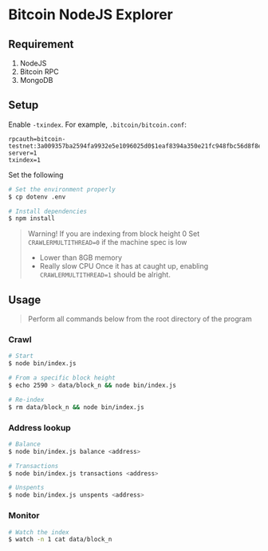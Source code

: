 # Bitcoin NodeJS Explorer

## Requirement

1. NodeJS
2. Bitcoin RPC
3. MongoDB


## Setup

Enable `-txindex`. For example, `.bitcoin/bitcoin.conf`:

```
rpcauth=bitcoin-testnet:3a009357ba2594fa9932e5e1096025d0$1eaf8394a350e21fc948fbc56d8f8efc185133ac8403207421b754ec1160666d
server=1
txindex=1
```

Set the following

```sh
# Set the environment properly
$ cp dotenv .env

# Install dependencies
$ npm install
```

> Warning!
> If you are indexing from block height 0
> Set `CRAWLERMULTITHREAD=0` if the machine spec is low 
> - Lower than 8GB memory
> - Really slow CPU
> Once it has at caught up, enabling `CRAWLERMULTITHREAD=1` should be alright.

## Usage

> Perform all commands below from the root directory of the program

### Crawl

```sh
# Start
$ node bin/index.js

# From a specific block height
$ echo 2590 > data/block_n && node bin/index.js

# Re-index
$ rm data/block_n && node bin/index.js
```

### Address lookup

```sh
# Balance
$ node bin/index.js balance <address>

# Transactions
$ node bin/index.js transactions <address>

# Unspents
$ node bin/index.js unspents <address>
```

### Monitor

```sh
# Watch the index
$ watch -n 1 cat data/block_n
```
